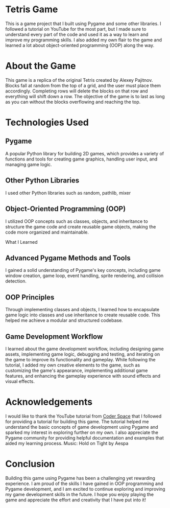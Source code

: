 <h1>Tetris Game</h1>
This is a game project that I built using Pygame and some other libraries. I followed a tutorial on YouTube for the most part, but I made sure to understand every part of the code and used it as a way to learn and improve my programming skills. I also added my own flair to the game and learned a lot about object-oriented programming (OOP) along the way.

<h1>About the Game</h1>
This game is a replica of the original Tetris created by Alexey Pajitnov. Blocks fall at random from the top of a grid, and the user must place them accordingly. Completing rows will delete the blocks on that row and everything will shift down a row. The objective of the game is to last as long as you can without the blocks overflowing and reaching the top. 

<h1>Technologies Used</h1>
<h2>Pygame</h2> A popular Python library for building 2D games, which provides a variety of functions and tools for creating game graphics, handling user input, and managing game logic.
<h2>Other Python Libraries</h2> I used other Python libraries such as random, pathlib, mixer
<h2>Object-Oriented Programming (OOP)</h2> I utilized OOP concepts such as classes, objects, and inheritance to structure the game code and create reusable game objects, making the code more organized and maintainable.

What I Learned</h1>
<h2> Advanced Pygame Methods and Tools</h2> I gained a solid understanding of Pygame's key concepts, including game window creation, game loop, event handling, sprite rendering, and collision detection.
<h2> OOP Principles</h2> Through implementing classes and objects, I learned how to encapsulate game logic into classes and use inheritance to create reusable code. This helped me achieve a modular and structured codebase.
<h2> Game Development Workflow</h2> I learned about the game development workflow, including designing game assets, implementing game logic, debugging and testing, and iterating on the game to improve its functionality and gameplay. While following the tutorial, I added my own creative elements to the game, such as customizing the game's appearance, implementing additional game features, and enhancing the gameplay experience with sound effects and visual effects.

<h1>Acknowledgements</h1>
I would like to thank the YouTube tutorial from <a href="https://www.youtube.com/@CoderSpaceChannel">Coder Space</a> that I followed for providing a tutorial for building this game. The tutorial helped me understand the basic concepts of game development using Pygame and sparked my interest in exploring further on my own. I also appreciate the Pygame community for providing helpful documentation and examples that aided my learning process.
Music: Hold on Tight by Aespa

<h1>Conclusion</h1>
Building this game using Pygame has been a challenging yet rewarding experience. I am proud of the skills I have gained in OOP programming and Pygame development, and I am excited to continue exploring and improving my game development skills in the future. I hope you enjoy playing the game and appreciate the effort and creativity that I have put into it!
